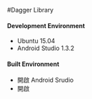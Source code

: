 #Dagger Library

#### Development Environment
- Ubuntu 15.04
- Android Studio 1.3.2

#### Built Environment
- 開啟 Android Srudio 
- 開啟 

